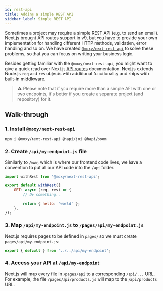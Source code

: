 ```yaml
---
id: rest-api
title: Adding a simple REST API
sidebar_label: Simple REST API
---
```


Sometimes a project may require a simple REST API (e.g. to send an email). Next.js brought API routes support in v9, but you have to provide your own implementation for handling different HTTP methods, validation, error handling and so on. We have created [`@moxy/next-rest-api`](https://github.com/moxystudio/next-rest-api/) to solve these problems, so that you can focus on writing your business logic.

Besides getting familiar with the `@moxy/next-rest-api`, you might want to give a quick read over Next.js [API routes](https://nextjs.org/docs#api-routes) documentation. Next.js extends Node.js `req` and `res` objects with additional functionality and ships with built-in middleware.

> ⚠️ Please note that if you require more than a simple API with one or two endpoints, it's better if you create a separate project (and repository) for it.

## Walk-through

### 1. Install `@moxy/next-rest-api`

```bash
npm i @moxy/next-rest-api @hapi/joi @hapi/boom
```

### 2. Create `/api/my-endpoint.js` file

Similarly to `/www`, which is where our frontend code lives, we have a convention to put all our API code into the `/api` folder.

```js
import withRest from '@moxy/next-rest-api';

export default withRest({
    GET: async (req, res) => {
        // Do something..

        return { hello: 'world' };
    },
});
```

### 3. Map `/api/my-endpoint.js` to `/pages/api/my-endpoint.js`

Next.js requires pages to be defined in `pages/` so we must create `pages/api/my-endpoint.js`:

```js
export { default } from '../../api/my-endpoint';
```

### 4. Access your API at `/api/my-endpoint`

Next.js will map every file in `/pages/api` to a corresponding `/api/...` URL. For example, the file `/pages/api/products.js` will map to the `/api/products` URL.
